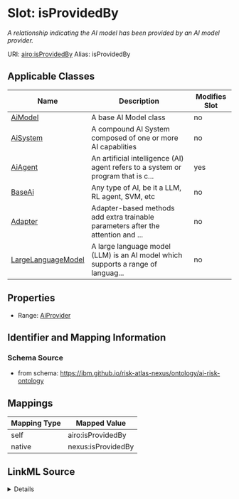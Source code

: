 

# Slot: isProvidedBy


_A relationship indicating the AI model has been provided by an AI model provider._





URI: [airo:isProvidedBy](https://w3id.org/airo#isProvidedBy)
Alias: isProvidedBy

<!-- no inheritance hierarchy -->





## Applicable Classes

| Name | Description | Modifies Slot |
| --- | --- | --- |
| [AiModel](AiModel.md) | A base AI Model class |  no  |
| [AiSystem](AiSystem.md) | A compound AI System composed of one or more AI capablities |  no  |
| [AiAgent](AiAgent.md) | An artificial intelligence (AI) agent refers to a system or program that is c... |  yes  |
| [BaseAi](BaseAi.md) | Any type of AI, be it a LLM, RL agent, SVM, etc |  no  |
| [Adapter](Adapter.md) | Adapter-based methods add extra trainable parameters after the attention and ... |  no  |
| [LargeLanguageModel](LargeLanguageModel.md) | A large language model (LLM) is an AI model which supports a range of languag... |  no  |







## Properties

* Range: [AiProvider](AiProvider.md)





## Identifier and Mapping Information







### Schema Source


* from schema: https://ibm.github.io/risk-atlas-nexus/ontology/ai-risk-ontology




## Mappings

| Mapping Type | Mapped Value |
| ---  | ---  |
| self | airo:isProvidedBy |
| native | nexus:isProvidedBy |




## LinkML Source

<details>
```yaml
name: isProvidedBy
description: A relationship indicating the AI model has been provided by an AI model
  provider.
from_schema: https://ibm.github.io/risk-atlas-nexus/ontology/ai-risk-ontology
rank: 1000
slot_uri: airo:isProvidedBy
alias: isProvidedBy
domain_of:
- BaseAi
range: AiProvider

```
</details>
